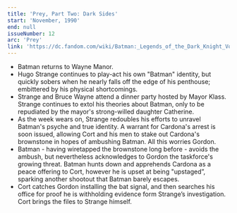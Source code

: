 ```yaml
---
title: 'Prey, Part Two: Dark Sides'
start: 'November, 1990'
end: null
issueNumber: 12
arc: 'Prey'
link: 'https://dc.fandom.com/wiki/Batman:_Legends_of_the_Dark_Knight_Vol_1_12'
---
```


- Batman returns to Wayne Manor.
- Hugo Strange continues to play-act his own "Batman" identity, but quickly sobers when he nearly falls off the edge of his penthouse; embittered by his physical shortcomings.
- Strange and Bruce Wayne attend a dinner party hosted by Mayor Klass. Strange continues to extol his theories about Batman, only to be repudiated by the mayor's strong-willed daughter Catherine.
- As the week wears on, Strange redoubles his efforts to unravel Batman's psyche and true identity. A warrant for Cardona's arrest is soon issued, allowing Cort and his men to stake out Cardona's brownstone in hopes of ambushing Batman. All this worries Gordon.
- Batman - having wiretapped the brownstone long before - avoids the ambush, but nevertheless acknowledges to Gordon the taskforce's growing threat. Batman hunts down and apprehends Cardona as a peace offering to Cort, however he is upset at being "upstaged”, sparking another shootout that Batman barely escapes.
- Cort catches Gordon installing the bat signal, and then searches his office for proof he is withholding evidence form Strange’s investigation. Cort brings the files to Strange himself.
